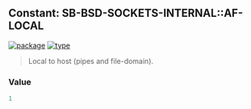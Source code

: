 ## Constant: SB-BSD-SOCKETS-INTERNAL::AF-LOCAL
[![package](https://img.shields.io/badge/Package-SB--BSD--SOCKETS--INTERNAL-5f9ea0.svg?style=social&colorA=999999)](../) [![type](https://img.shields.io/badge/Type-Constant-5f9ea0.svg?style=social&colorA=999999)](../#constant) 

> Local to host (pipes and file-domain).

### Value
```cl
1
```
